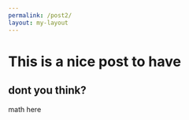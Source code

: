 ```yaml
---
permalink: /post2/
layout: my-layout
---
```


# This is a nice post to have
## dont you think?
math here

